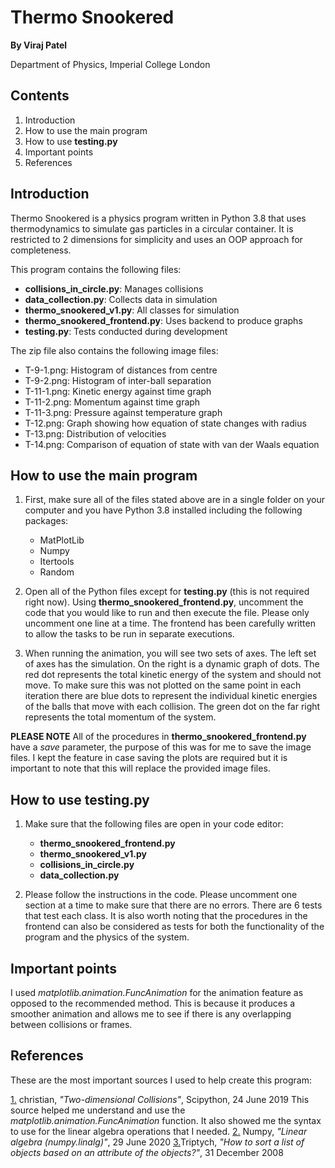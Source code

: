 # Thermo Snookered
**By Viraj Patel**

Department of Physics, Imperial College London

## Contents

1. Introduction
2. How to use the main program
3. How to use **testing<span>.py</span>**
4. Important points
5. References

## Introduction


Thermo Snookered is a physics program written in Python 3.8 that uses thermodynamics to simulate gas particles in a circular container. It is restricted to 2 dimensions for simplicity and uses an OOP approach for completeness.

This program contains the following files:
- **collisions_in_circle.py**: Manages collisions
- **data_collection.py**: Collects data in simulation
- **thermo_snookered_v1.py**: All classes for simulation
- **thermo_snookered_frontend.py**: Uses backend to produce graphs
- **testing<span>.py</span>**: Tests conducted during development

The zip file also contains the following image files:
- T-9-1.png: Histogram of distances from centre
- T-9-2.png: Histogram of inter-ball separation
- T-11-1.png: Kinetic energy against time graph
- T-11-2.png: Momentum against time graph
- T-11-3.png: Pressure against temperature graph
- T-12.png: Graph showing how equation of state changes with radius
- T-13.png: Distribution of velocities
- T-14.png: Comparison of equation of state with van der Waals equation


## How to use the main program

1.  First, make sure all of the files stated above are in a single folder on your computer and you have Python 3.8 installed including the following packages:
    - MatPlotLib
    - Numpy
    - Itertools
    - Random

2.  Open all of the Python files except for **testing<span>.py</span>** (this is not required right now). Using **thermo_snookered_frontend.py**, uncomment the code that you would like to run and then execute the file. Please only uncomment one line at a time. The frontend has been carefully written to allow the tasks to be run in separate executions.
3. When running the animation, you will see two sets of axes. The left set of axes has the simulation. On the right is a dynamic graph of dots. The red dot represents the total kinetic energy of the system and should not move. To make sure this was not plotted on the same point in each iteration there are blue dots to represent the individual kinetic energies of the balls that move with each collision. The green dot on the far right represents the total momentum of the system.

**PLEASE NOTE**
All of the procedures in **thermo_snookered_frontend.py** have a *save* parameter, the purpose of this was for me to save the image files. I kept the feature in case saving the plots are required but it is important to note that this will replace the provided image files.

## How to use testing<span>.py</span>

1.  Make sure that the following files are open in your code editor:
    - **thermo_snookered_frontend.py**
    - **thermo_snookered_v1.py**
    - **collisions_in_circle.py**
    - **data_collection.py**

2.  Please follow the instructions in the code. Please uncomment one section at a time to make sure that there are no errors. There are 6 tests that test each class. It is also worth noting that the procedures in the frontend can also be considered as tests for both the functionality of the program and the physics of the system.


## Important points

I used *matplotlib.animation.FuncAnimation* for the animation feature as opposed to the recommended method. This is because it produces a smoother animation and allows me to see if there is any overlapping between collisions or frames.

## References
These are the most important sources I used to help create this program:

[1.](https://scipython.com/blog/two-dimensional-collisions/) christian, *"Two-dimensional Collisions"*, Scipython, 24 June 2019
This source helped me understand and use the *matplotlib.animation.FuncAnimation* function. It also showed me the syntax to use for the linear algebra operations that I needed. 
[2.](https://numpy.org/doc/stable/reference/routines.linalg.html) Numpy, *"Linear algebra (numpy.linalg)"*, 29 June 2020
[3.](https://stackoverflow.com/questions/403421/how-to-sort-a-list-of-objects-based-on-an-attribute-of-the-objects)Triptych, *"How to sort a list of objects based on an attribute of the objects?"*, 31 December 2008
